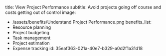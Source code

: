 title: View Project Performance
subtitle: Avoid projects going off course and costs getting out of control
image:
  - /assets/benefits/Understand Project Performance.png
benefits_list:
  - Resource planning
  - Project budgeting
  - Task management
  - Project estimation
  - Expense tracking
id: 35eaf363-021a-40e7-b329-a0d2f1a31d18
